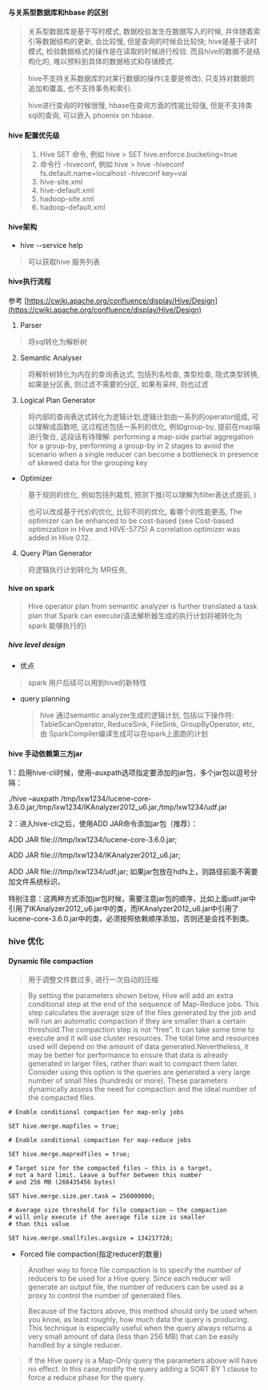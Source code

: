 

#### 与关系型数据库和hbase 的区别
> 关系型数据库是基于写时模式, 数据校验发生在数据写入的时候, 并伴随着索引等数据结构的更新, 会比较慢, 但是查询的时候会比较快; hive是基于读时模式, 检验数据格式的操作是在读取的时候进行校验. 而且hive的数据不是结构化的, 难以预料到具体的数据格式和存储模式.

> hive不支持关系数据库的对某行数据的操作(主要是修改), 只支持对数据的追加和覆盖, 也不支持事务和索引.

> hive进行查询的时候很慢, hbase在查询方面的性能比较强, 但是不支持类sql的查询, 可以嵌入 phoenix on hbase.

#### hive 配置优先级
> 1. Hive SET 命令, 例如 hive > SET hive.enforce.bucketing=true
> 2. 命令行 -hiveconf, 例如 hive > hive -hiveconf fs.default.name=localhost -hiveconf key=val
> 3. hive-site.xml
> 4. hive-default.xml
> 5. hadoop-site.xml
> 6. hadoop-default.xml

#### hive架构
* hive --service help
> 可以获取hive 服务列表


#### hive执行流程
参考 [https://cwiki.apache.org/confluence/display/Hive/Design](https://cwiki.apache.org/confluence/display/Hive/Design)
1. Parser
> 将sql转化为解析树

2. Semantic Analyser
> 将解析树转化为内在的查询表达式, 包括列名检查, 类型检查, 隐式类型转换, 如果是分区表, 则过滤不需要的分区, 如果有采样, 则也过滤

3. Logical Plan Generator
> 将内部的查询表达式转化为逻辑计划,逻辑计划由一系列的operator组成, 可以理解成函数吧,  这过程还包括一系列的优化, 例如group-by, 提前在map端进行聚合, 这段话有待理解: performing a map-side partial aggregation for a group-by, performing a group-by in 2 stages to avoid the scenario when a single reducer can become a bottleneck in presence of skewed data for the grouping key

* Optimizer
> 基于规则的优化, 例如包括列裁剪, 预测下推(可以理解为filter表达式提前, )

> 也可以改成基于代价的优化, 比较不同的优化, 看哪个的性能更高, The optimizer can be enhanced to be cost-based (see Cost-based optimization in Hive and HIVE-5775)
> A correlation optimizer was added in Hive 0.12.



4. Query Plan Generator
> 将逻辑执行计划转化为 MR任务,


#### hive on spark 
> Hive operator plan from semantic analyzer is further translated a task plan that Spark can execute(语法解析器生成的执行计划将被转化为spark 能够执行的)


##### hive level design
* 优点
> spark 用户后续可以用到hive的新特性

* query planning
   > hive 通过semantic analyzer生成的逻辑计划, 包括以下操作符: TableScanOperator, ReduceSink, FileSink, GroupByOperator, etc, 由 SparkCompiler编译生成可以在spark上面跑的计划


#### hive 手动依赖第三方jar 
1：启用hive-cli时候，使用–auxpath选项指定要添加的jar包，多个jar包以逗号分隔：

./hive –auxpath /tmp/lxw1234/lucene-core-3.6.0.jar,/tmp/lxw1234/IKAnalyzer2012_u6.jar,/tmp/lxw1234/udf.jar

2：进入hive-cli之后，使用ADD JAR命令添加jar包（推荐）：

ADD JAR file:///tmp/lxw1234/lucene-core-3.6.0.jar;

ADD JAR file:///tmp/lxw1234/IKAnalyzer2012_u6.jar;

ADD JAR file:///tmp/lxw1234/udf.jar;
如果jar包放在hdfs上，则路径前面不需要加文件系统标识。

特别注意：这两种方式添加jar包时候，需要注意jar包的顺序，比如上面udf.jar中引用了IKAnalyzer2012_u6.jar中的类，而IKAnalyzer2012_u6.jar中引用了lucene-core-3.6.0.jar中的类，必须按照依赖顺序添加，否则还是会找不到类。


### hive 优化
#### Dynamic file compaction
> 用于调整文件数过多, 进行一次自动的压缩

> By setting the parameters shown below, Hive will add an extra conditional step at the end of the sequence of Map-Reduce jobs. This step calculates the average size of the files generated by the job and will run an automatic compaction if they are smaller than a certain threshold.The compaction step is not “free”.  It can take some time to execute and it will use cluster resources. 
The total time and resources used will depend on the amount of data generated.Nevertheless, it may be better for performance to ensure that data is already generated in larger files, rather than wait to compact them later. Consider using this option is the queries are generated a very large number of small files (hundreds or more).  These parameters dynamically assess the need for compaction and the ideal number of the compacted files.

```
# Enable conditional compaction for map-only jobs

SET hive.merge.mapfiles = true;

# Enable conditional compaction for map-reduce jobs

SET hive.merge.mapredfiles = true;

# Target size for the compacted files – this is a target,
# not a hard limit. Leave a buffer between this number 
# and 256 MB (268435456 bytes)

SET hive.merge.size.per.task = 256000000;

# Average size threshold for file compaction – the compaction 
# will only execute if the average file size is smaller 
# than this value

SET hive.merge.smallfiles.avgsize = 134217728;
```

* Forced file compaction(指定reducer的数量)
> Another way to force file compaction is to specify the number of reducers to be used for a Hive query.  Since each reducer will generate an output file, the number of reducers can be used as a proxy to control the number of generated files.

>Because of the factors above, this method should only be used when you know, as least roughly, how much data the query is producing. This technique is especially useful when the query always returns a very small amount of data (less than 256 MB) that can be easily handled by a single reducer.

>If the Hive query is a Map-Only query the parameters above will have no effect. In this case,modify the query adding a SORT BY 1 clause to force a reduce phase for the query.
<!--stackedit_data:
eyJoaXN0b3J5IjpbMTU4MzU1MTkwOF19
-->